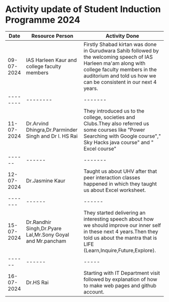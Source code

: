 # Activity update of Student Induction Programme 2024

|Date|Resource Person|Activity Done|
|--------|--------|--------|
| 09-07-2024| IAS Harleen Kaur and college faculty members|Firstly Shabad kirtan was done in Gurudwara Sahib followed by the welcoming speech of IAS Harleen ma'am along with college faculty members in the auditorium and told us how we can be consistent in our next 4 years.|
|--------|--------|-------|
|11-07-2024|Dr.Arvind Dhingra,Dr.Parminder Singh and Dr l. HS Rai|They introduced us to the college, societies and Clubs.They also referred us some courses like "Power Searching with Google course"," Sky Hacks java course" and " Excel course"|
|------|------|-------|
|12-07-2024|Dr.Jasmine Kaur|Taught us about UHV after that peer interaction classes happened in which they taught us about Excel worksheet.|
|-------|------|------|
|15-07-2024|Dr.Randhir Singh,Dr.Pyare Lal,Mr.Sony Goyal and Mr.pancham|They started  delivering an interesting speech about how we should improve our inner self in these next 4 years.Then they told us about the mantra that is LIFE (Learn,Inquire,Future,Explore).|
|------|------|-----|
|16-07-2024|Dr.HS Rai| Starting with IT Department visit followed by explanation of how to make web pages and github account.
